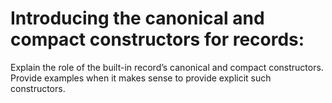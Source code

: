 # Introducing the canonical and compact constructors for records:

Explain the role of the built-in record’s canonical and compact constructors. Provide examples when it makes sense to
provide explicit such constructors.